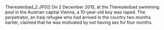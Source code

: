 Theresienbad_2.JPG]] On 2 December 2015, at the Theresienbad swimming pool in the Austrian capital Vienna, a 10-year-old boy was raped. The perpetrator, an Iraqi refugee who had arrived in the country two months earlier, claimed that he was motivated by not having sex for four months.
